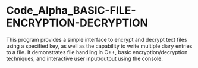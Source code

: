 # Code_Alpha_BASIC-FILE-ENCRYPTION-DECRYPTION
This program provides a simple interface to encrypt and decrypt text files using a specified key, as well as the capability to write multiple diary entries to a file. It demonstrates file handling in C++, basic encryption/decryption techniques, and interactive user input/output using the console.
